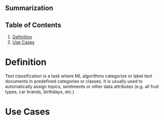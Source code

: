 ## Summarization

## Table of Contents
1. [Definition](#definition)
3. [Use Cases](#use-cases)


# Definition

Text classification is a task where ML algorithms categorize or label text documents in predefined categories or classes. It is usually used to automatically assign topics, sentiments or other data attributes (e.g. all fruit types, car brands, birthdays, etc.)

# Use Cases

<!-- ToDo: Add a table | Classification Example | Description | Application | -->